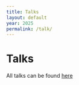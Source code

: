 ```yaml
---
title: Talks
layout: default
year: 2025
permalink: /talk/
---
```

# Talks

All talks can be found [here](#)
